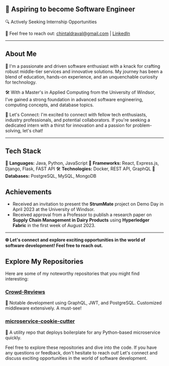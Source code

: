
## 🚀 Aspiring to become Software Engineer

🔍 Actively Seeking Internship Opportunities

📧 Feel free to reach out: chintaldraval@gmail.com | [LinkedIn](https://www.linkedin.com/in/chintalraval63/)

---

## About Me

🌱 I'm a passionate and driven software enthusiast with a knack for crafting robust middle-tier services and innovative solutions. My journey has been a blend of education, hands-on experience, and an unquenchable curiosity for technology.

🛠️ With a Master's in Applied Computing from the University of Windsor, I've gained a strong foundation in advanced software engineering, computing concepts, and database topics.



🤝 Let's Connect: I'm excited to connect with fellow tech enthusiasts, industry professionals, and potential collaborators. If you're seeking a dedicated intern with a thirst for innovation and a passion for problem-solving, let's chat!

---

## Tech Stack

🚀 **Languages:** Java, Python, JavaScript
🌟 **Frameworks:** React, Express.js, Django, Flask, FAST API
🛠 **Technologies:** Docker, REST API, GraphQL
🧰 **Databases:** PostgreSQL, MySQL, MongoDB


## Achievements

- Received an invitation to present the **StrumMate** project on Demo Day in April 2023 at the University of Windsor.
- Received approval from a Professor to publish a research paper on **Supply Chain Management in Dairy Products** using **Hyperledger Fabric** in the first week of August 2023.

---

**🌐 Let's connect and explore exciting opportunities in the world of software development! Feel free to reach out.**

## Explore My Repositories

Here are some of my noteworthy repositories that you might find interesting:

### [Crowd-Reviews](https://github.com/chintald/Crowd-Reviews)
🚀 Notable development using GraphQL, JWT, and PostgreSQL. Customized middleware extensively. A must-see!

### [microservice-cookie-cutter](https://github.com/chintald/microservice-cookie-cutter)
🍪 A utility repo that deploys boilerplate for any Python-based microservice quickly.

Feel free to explore these repositories and dive into the code. If you have any questions or feedback, don't hesitate to reach out! Let's connect and discuss exciting opportunities in the world of software development.


